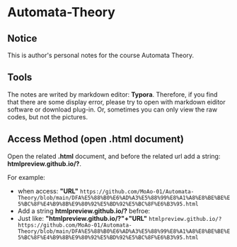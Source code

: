 # Automata-Theory

## Notice
This is author's personal notes for the course Automata Theory.


## Tools
The notes are writed by markdown editor: **Typora**. Therefore, if you find that there are some display error, please try to open with markdown eiditor software or download plug-in. Or, sometimes you can only view the raw codes, but not the pictures.

## Access Method (open .html document)
Open the related **.html** document, and before the related url add a string: **htmlpreview.github.io/?**.

For example: 
- when access: **"URL"** `https://github.com/MoAo-01/Automata-Theory/blob/main/DFA%E5%88%B0%E6%AD%A3%E5%88%99%E8%A1%A8%E8%BE%BE%E5%BC%8F%E4%B9%8B%E9%80%92%E5%BD%92%E5%BC%8F%E6%B3%95.html`
- Add a string **htmlpreview.github.io/?** befroe:
- Just like: **"htmlpreview.github.io/?"+"URL"** `htmlpreview.github.io/?https://github.com/MoAo-01/Automata-Theory/blob/main/DFA%E5%88%B0%E6%AD%A3%E5%88%99%E8%A1%A8%E8%BE%BE%E5%BC%8F%E4%B9%8B%E9%80%92%E5%BD%92%E5%BC%8F%E6%B3%95.html`



